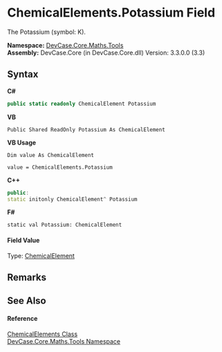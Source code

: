 # ChemicalElements.Potassium Field
 

The Potassium (symbol: K).

**Namespace:**&nbsp;<a href="N_DevCase_Core_Maths_Tools">DevCase.Core.Maths.Tools</a><br />**Assembly:**&nbsp;DevCase.Core (in DevCase.Core.dll) Version: 3.3.0.0 (3.3)

## Syntax

**C#**<br />
``` C#
public static readonly ChemicalElement Potassium
```

**VB**<br />
``` VB
Public Shared ReadOnly Potassium As ChemicalElement
```

**VB Usage**<br />
``` VB Usage
Dim value As ChemicalElement

value = ChemicalElements.Potassium

```

**C++**<br />
``` C++
public:
static initonly ChemicalElement^ Potassium
```

**F#**<br />
``` F#
static val Potassium: ChemicalElement
```


#### Field Value
Type: <a href="T_DevCase_Core_Maths_ChemicalElement">ChemicalElement</a>

## Remarks


## See Also


#### Reference
<a href="T_DevCase_Core_Maths_Tools_ChemicalElements">ChemicalElements Class</a><br /><a href="N_DevCase_Core_Maths_Tools">DevCase.Core.Maths.Tools Namespace</a><br />